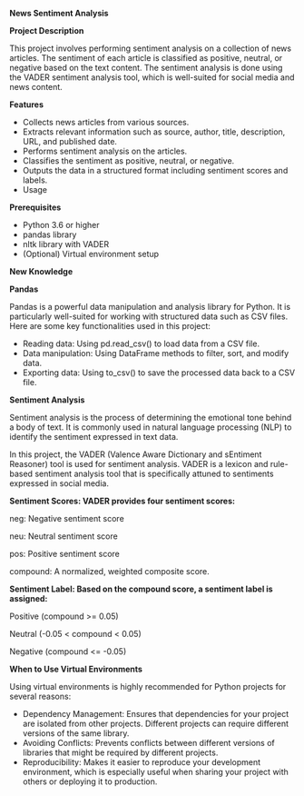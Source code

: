 **News Sentiment Analysis**

**Project Description**

This project involves performing sentiment analysis on a collection of news articles. The sentiment of each article is classified as positive, neutral, or negative based on the text content. The sentiment analysis is done using the VADER sentiment analysis tool, which is well-suited for social media and news content.

**Features**

- Collects news articles from various sources.
- Extracts relevant information such as source, author, title, description, URL, and published date.
- Performs sentiment analysis on the articles.
- Classifies the sentiment as positive, neutral, or negative.
- Outputs the data in a structured format including sentiment scores and labels.
- Usage

**Prerequisites**

- Python 3.6 or higher
- pandas library
- nltk library with VADER
- (Optional) Virtual environment setup

**New Knowledge**

**Pandas**

Pandas is a powerful data manipulation and analysis library for Python. It is particularly well-suited for working with structured data such as CSV files. Here are some key functionalities used in this project:

- Reading data: Using pd.read_csv() to load data from a CSV file.
- Data manipulation: Using DataFrame methods to filter, sort, and modify data.
- Exporting data: Using to_csv() to save the processed data back to a CSV file.

**Sentiment Analysis**

Sentiment analysis is the process of determining the emotional tone behind a body of text. It is commonly used in natural language processing (NLP) to identify the sentiment expressed in text data.

In this project, the VADER (Valence Aware Dictionary and sEntiment Reasoner) tool is used for sentiment analysis. VADER is a lexicon and rule-based sentiment analysis tool that is specifically attuned to sentiments expressed in social media.

**Sentiment Scores: VADER provides four sentiment scores:**

neg: Negative sentiment score

neu: Neutral sentiment score

pos: Positive sentiment score

compound: A normalized, weighted composite score.

**Sentiment Label: Based on the compound score, a sentiment label is assigned:**

Positive (compound >= 0.05)

Neutral (-0.05 < compound < 0.05)

Negative (compound <= -0.05)

**When to Use Virtual Environments**

Using virtual environments is highly recommended for Python projects for several reasons:

- Dependency Management: Ensures that dependencies for your project are isolated from other projects. Different projects can require different versions of the same library.
- Avoiding Conflicts: Prevents conflicts between different versions of libraries that might be required by different projects.
- Reproducibility: Makes it easier to reproduce your development environment, which is especially useful when sharing your project with others or deploying it to production.
